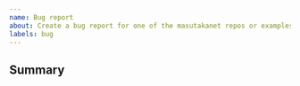 ```yaml
---
name: Bug report
about: Create a bug report for one of the masutakanet repos or examples.
labels: bug
---
```


## Summary

<!-- Write -->
